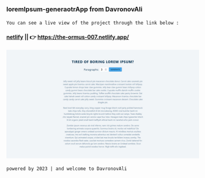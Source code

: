 ### loremIpsum-generaotrApp from DavronovAli
`You can see a live view of the project through the link below :`
#### [netlify](https://the-ormus-007.netlify.app/) || 👉 https://the-ormus-007.netlify.app/
![reminderApp](/public/preview-img/img.jpg)

`powered by 2023 | and welcome to DavronovAli`